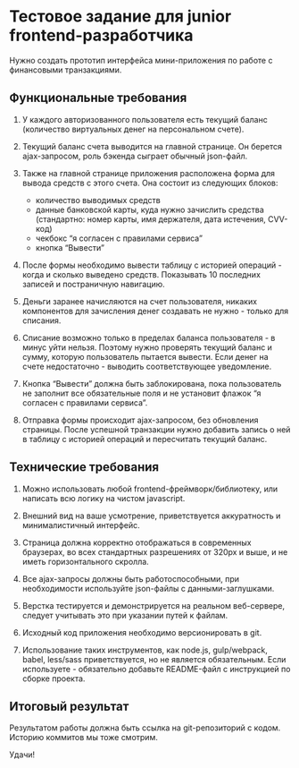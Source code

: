 # Тестовое задание для junior frontend-разработчика

Нужно создать прототип интерфейса мини-приложения по работе с финансовыми транзакциями.

## Функциональные требования

1. У каждого авторизованного пользователя есть текущий баланс (количество виртуальных денег на персональном счете).

2. Текущий баланс счета выводится на главной странице. Он берется ajax-запросом, роль бэкенда сыграет обычный json-файл.

3. Также на главной странице приложения расположена форма для вывода средств с этого счета. Она состоит из следующих блоков: 

    - количество выводимых средств
    - данные банковской карты, куда нужно зачислить средства (стандартно: номер карты, имя держателя, дата истечения, CVV-код)
    - чекбокс “я согласен с правилами сервиса”
    - кнопка “Вывести”

4. После формы необходимо вывести таблицу с историей операций - когда и сколько выведено средств. Показывать 10 последних записей и постраничную навигацию.

5. Деньги заранее начисляются на счет пользователя, никаких компонентов для зачисления денег создавать не нужно - только для списания.

6. Списание возможно только в пределах баланса пользователя - в минус уйти нельзя. Поэтому нужно проверять текущий баланс и сумму, которую пользователь пытается вывести. Если денег на счете недостаточно - выводить соответствующее уведомление.

7. Кнопка “Вывести” должна быть заблокирована, пока пользователь не заполнит все обязательные поля и не установит флажок “я согласен с правилами сервиса”.

8. Отправка формы происходит ajax-запросом, без обновления страницы. После успешной транзакции нужно добавить запись о ней в таблицу с историей операций и пересчитать текущий баланс.

## Технические требования

1. Можно использовать любой frontend-фреймворк/библиотеку, или написать всю логику на чистом javascript.

2. Внешний вид на ваше усмотрение, приветствуется аккуратность и минималистичный интерфейс.

3. Страница должна корректно отображаться в современных браузерах, во всех стандартных разрешениях от 320px и выше, и не иметь горизонтального скролла. 

4. Все ajax-запросы должны быть работоспособными, при необходимости используйте json-файлы с данными-заглушками. 

5. Верстка тестируется и демонстрируется на реальном веб-сервере, следует учитывать это при указании путей к файлам.

6. Исходный код приложения необходимо версионировать в git.

7. Использование таких инструментов, как node.js, gulp/webpack, babel, less/sass приветствуется, но не является обязательным. Если используете - обязательно добавьте README-файл с инструкцией по сборке проекта.

## Итоговый результат

Результатом работы должна быть ссылка на git-репозиторий с кодом. Историю коммитов мы тоже смотрим.

Удачи!
